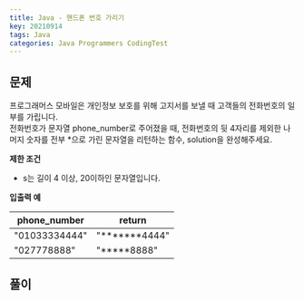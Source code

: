 ```yaml
---
title: Java - 핸드폰 번호 가리기
key: 20210914
tags: Java
categories: Java Programmers CodingTest
---
```


## 문제

프로그래머스 모바일은 개인정보 보호를 위해 고지서를 보낼 때 고객들의 전화번호의 일부를 가립니다.  
전화번호가 문자열 phone_number로 주어졌을 때, 전화번호의 뒷 4자리를 제외한 나머지 숫자를 전부 *으로 가린 문자열을 리턴하는 함수, solution을 완성해주세요.  

**제한 조건**  

* s는 길이 4 이상, 20이하인 문자열입니다.    

**입출력 예**  

|phone_number|return|
|--|--|
|"01033334444"|"*******4444"|
|"027778888"|"*****8888"|

## 풀이
~~~java

~~~

